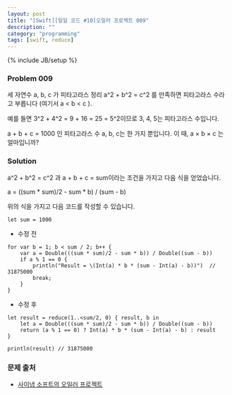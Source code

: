 ```yaml
---
layout: post
title: "[Swift][일일 코드 #10]오일러 프로젝트 009"
description: ""
category: "programming"
tags: [swift, reduce]
---
```

{% include JB/setup %}

### Problem 009

세 자연수 a, b, c 가 피타고라스 정리 a^2 + b^2 = c^2 를 만족하면 피타고라스 수라고 부릅니다 (여기서 a < b < c ).

예를 들면 3^2 + 4^2 = 9 + 16 = 25 = 5^2이므로 3, 4, 5는 피타고라스 수입니다.

a + b + c = 1000 인 피타고라스 수 a, b, c는 한 가지 뿐입니다. 이 때, a × b × c 는 얼마입니까?

### Solution

a^2 + b^2 = c^2 과 a + b + c = sum이라는 조건을 가지고 다음 식을 얻었습니다.

a = ((sum * sum)/2 - sum * b) / (sum - b)

위의 식을 가지고 다음 코드를 작성할 수 있습니다.

	let sum = 1000

<ul><li>수정 전</li></ul>

	for var b = 1; b < sum / 2; b++ {
		var a = Double(((sum * sum)/2 - sum * b)) / Double((sum - b))
		if a % 1 == 0 {
			println("Result = \(Int(a) * b * (sum - Int(a) - b))")	// 31875000
			break;
		}
	}

<ul><li>수정 후</li></ul>

	let result = reduce(1..<sum/2, 0) { result, b in
		let a = Double(((sum * sum)/2 - sum * b)) / Double((sum - b))
		return (a % 1 == 0) ? Int(a) * b * (sum - Int(a) - b) : result
	}

	println(result)	// 31875000

### 문제 출처

* [사이냅 소프트의 오일러 프로젝트](http://euler.synap.co.kr/prob_detail.php?id=9)